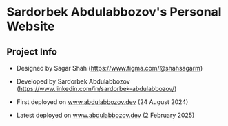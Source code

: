 # Sardorbek Abdulabbozov's Personal Website


## Project Info

- Designed by Sagar Shah (https://www.figma.com/@shahsagarm)
- Developed by Sardorbek Abdulabbozov (https://www.linkedin.com/in/sardorbek-abdulabbozov/)

- First deployed on www.abdulabbozov.dev (24 August 2024)
- Latest deployed on www.abdulabbozov.dev (2 February 2025)
